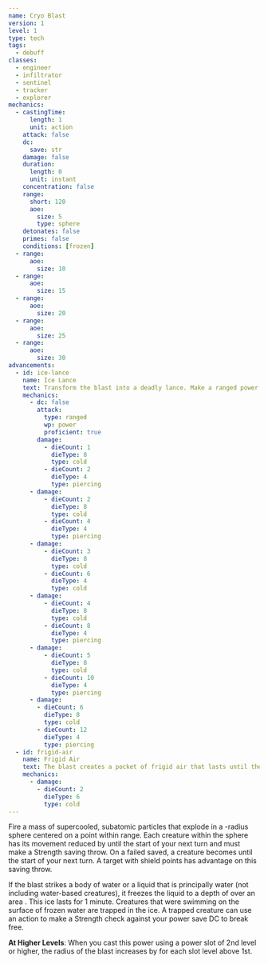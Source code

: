 ```yaml
---
name: Cryo Blast
version: 1
level: 1
type: tech
tags:
  - debuff
classes:
  - engineer
  - infiltrator
  - sentinel
  - tracker
  - explorer
mechanics:
  - castingTime:
      length: 1
      unit: action
    attack: false
    dc:
      save: str
    damage: false
    duration:
      length: 0
      unit: instant
    concentration: false
    range:
      short: 120
      aoe:
        size: 5
        type: sphere
    detonates: false
    primes: false
    conditions: [frozen]
  - range:
      aoe:
        size: 10
  - range:
      aoe:
        size: 15
  - range:
      aoe:
        size: 20
  - range:
      aoe:
        size: 25
  - range:
      aoe:
        size: 30
advancements:
  - id: ice-lance
    name: Ice Lance
    text: Transform the blast into a deadly lance. Make a ranged power attack dealing 1d8 cold and 2d4 piercing damage. It deals an additional 1d8 and 2d4 for each slot level above the 1st.
    mechanics:
      - dc: false
        attack:
          type: ranged
          wp: power
          proficient: true
        damage:
          - dieCount: 1
            dieType: 8
            type: cold
          - dieCount: 2
            dieType: 4
            type: piercing
      - damage:
          - dieCount: 2
            dieType: 8
            type: cold
          - dieCount: 4
            dieType: 4
            type: piercing
      - damage:
          - dieCount: 3
            dieType: 8
            type: cold
          - dieCount: 6
            dieType: 4
            type: cold
      - damage:
          - dieCount: 4
            dieType: 8
            type: cold
          - dieCount: 8
            dieType: 4
            type: piercing
      - damage:
          - dieCount: 5
            dieType: 8
            type: cold
          - dieCount: 10
            dieType: 4
            type: piercing
      - damage:
        - dieCount: 6
          dieType: 8
          type: cold
        - dieCount: 12
          dieType: 4
          type: piercing
  - id: frigid-air
    name: Frigid Air
    text: The blast creates a pocket of frigid air that lasts until the end of your next turn. Each creature that enters the frozen space for the first time on a turn or ends its turn there becomes primed cold until the end of its next turn and takes 2d6 cold damage.
    mechanics:
      - damage:
        - dieCount: 2
          dieType: 6
          type: cold
---
```

Fire a mass of supercooled, subatomic particles that explode in a <me-distance length="5" adj />-radius sphere centered on a point within
range. Each creature within the sphere has its movement reduced by <me-distance length="10"/> until the start of your next turn and must make a
Strength saving throw. On a failed saved, a creature becomes <me-condition id="frozen"/> until the start of your next turn.
A target with shield points has advantage on this saving throw.

If the blast strikes a body of water or a liquid that is principally water (not including water-based creatures), it
freezes the liquid to a depth of <me-distance length="6" tiny/> over an area <me-distance length="30"/>. This ice lasts for 1 minute. Creatures that were
swimming on the surface of frozen water are trapped in the ice. A trapped creature can use an action to make a Strength
check against your power save DC to break free.

__At Higher Levels__: When you cast this power using a power slot of 2nd level or higher, the radius of the blast increases
by <me-distance length="5"/> for each slot level above 1st.
